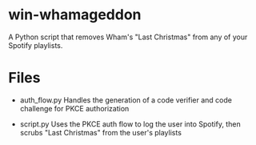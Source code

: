 # win-whamageddon
A Python script that removes Wham's "Last Christmas" from any of your Spotify playlists.

# Files
- auth_flow.py
    Handles the generation of a code verifier and code challenge for PKCE authorization

- script.py
    Uses the PKCE auth flow to log the user into Spotify, then scrubs "Last Christmas" from the user's playlists
